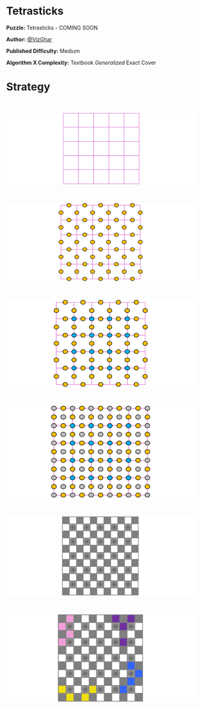 # Tetrasticks

__Puzzle:__ Tetrasticks - COMING SOON

__Author:__ [@VizGhar](https://www.codingame.com/profile/c152bee9fe8dc90ac4f6b84505b59ebb9086993)

__Published Difficulty:__ Medium

__Algorithm X Complexity:__ Textbook _Generalized_ Exact Cover

# Strategy

<BR><BR>
![Tetrasticks Grid](Tetrasticks1-Grid.png)
<BR>

<BR><BR>
![Tetrasticks Grid Edges](Tetrasticks2-GridEdges.png)
<BR>

<BR><BR>
![Tetrasticks Edges and Intersections](Tetrasticks3-GridEdgesAndInternalIntersections.png)
<BR>

<BR><BR>
![Tetrasticks Edges, Cells and Intersections ](Tetrasticks4-AllEdgesCellsIntersections.png)
<BR>

<BR><BR>
![Tetrasticks Full Translation ](Tetrasticks5-FullTranslation.png)
<BR>

<BR><BR>
![Tetrasticks Translation with Placed Pieces](Tetrasticks6-PlacedPieces.png)
<BR>
